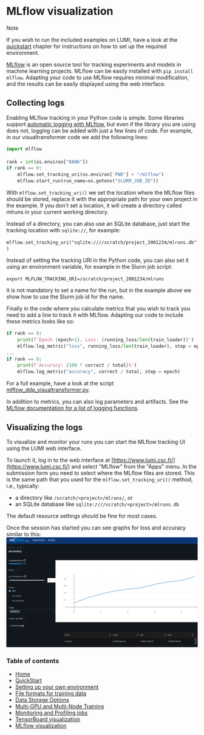 # MLflow visualization

> [!NOTE]  
> If you wish to run the included examples on LUMI, have a look at the [quickstart](../quickstart/quickstart.md) chapter for instructions on how to set up the required environment.

[MLflow](https://www.mlflow.org/) is an open source tool for tracking experiments and models in machine learning projects. MLflow can be easily installed with `pip install mlflow`. Adapting your code to use MLflow requires minimal modification, and the results can be easily displayed using the web interface.

## Collecting logs

Enabling MLflow tracking in your Python code is simple. Some libraries support [automatic logging with MLflow](https://www.mlflow.org/docs/latest/tracking.html#automatic-logging), but even if the library you are using does not, logging can be added with just a few lines of code. For example, in our visualtransformer code we add the following lines:

```python
import mlflow

rank = int(os.environ["RANK"])
if rank == 0:
    mlflow.set_tracking_uri(os.environ['PWD'] + "/mlflow")
    mlflow.start_run(run_name=os.getenv("SLURM_JOB_ID"))
```

With `mlflow.set_tracking_uri()` we set the location where the MLflow files should be stored, replace it with the appropriate path for your own project in the example. If you don't set a location, it will create a directory called mlruns in your current working directory.

Instead of a directory, you can also use an SQLite database, just start the tracking location with `sqlite://`, for example:

`mlflow.set_tracking_uri("sqlite:////scratch/project_2001234/mlruns.db")`

Instead of setting the tracking URI in the Python code, you can also set it using an environment variable, for example in the Slurm job script:

`export MLFLOW_TRACKING_URI=/scratch/project_2001234/mlruns`

It is not mandatory to set a name for the run, but in the example above we show how to use the Slurm job id for the name.

Finally in the code where you calculate metrics that you wish to track you need to add a line to track it with MLflow. Adapting our code to include these metrics looks like so:

```python
if rank == 0:
    print(f'Epoch {epoch+1}, Loss: {running_loss/len(train_loader)}')
    mlflow.log_metric("loss", running_loss/len(train_loader), step = epoch)
...
if rank == 0:
    print(f'Accuracy: {100 * correct / total}%')
    mlflow.log_metric("accuracy", correct / total, step = epoch)

```

For a full example, have a look at the script [mlflow_ddp_visualtransformer.py](mlflow_ddp_visualtransformer.py).

In addition to metrics, you can also log parameters and artifacts. See the [MLflow documentation for a list of logging functions](https://www.mlflow.org/docs/latest/tracking.html#logging-data-to-runs).

## Visualizing the logs

To visualize and monitor your runs you can start the MLflow tracking UI using the LUMI web  interface.

To launch it, log in to the web interface at [https://www.lumi.csc.fi/](https://www.lumi.csc.fi/) and select "MLflow" from the "Apps" menu. In the submission form you need to select where the MLflow files are stored. This is the same path that you used for the `mlflow.set_tracking_uri()` method, i.e., typically:

   - a directory like `/scratch/<project>/mlruns/`, or
   - an SQLite database like `sqlite:////scratch/<project>/mlruns.db`

The default resource settings should be fine for most cases.

Once the session has started you can see graphs for loss and accuracy similar to this:
![Image title](../assets/images/mlflow.png)

 ### Table of contents

- [Home](../README.md)
- [QuickStart](../quickstart/README.md)
- [Setting up your own environment](../setting-up-environment/README.md)
- [File formats for training data](../file-formats/README.md) 
- [Data Storage Options](../data-storage/README.md)
- [Multi-GPU and Multi-Node Training](../multi-gpu-and-node/README.md)
- [Monitoring and Profiling jobs](../monitoring-and-profiling/README.md)
- [TensorBoard visualization](../TensorBoard-visualization/README.md)
- [MLflow visualization](../MLflow-visualization/READMe.md)
